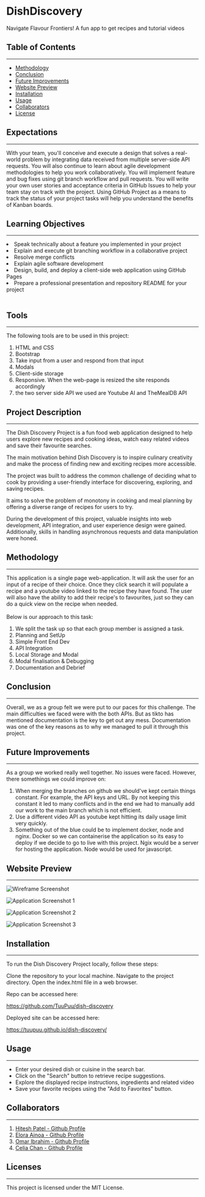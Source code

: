 # DishDiscovery
 Navigate Flavour Frontiers!  A fun app to get recipes and tutorial videos

## Table of Contents
---
- [Methodology](#methodology)
- [Conclusion](#conclusion)
- [Future Improvements](#futureimprovements)
- [Website Preview](#websitepreview)
- [Installation](#Installation)
- [Usage](#usage)
- [Collaborators](#collaborators)
- [License](#license)

## Expectations
---
With your team, you'll conceive and execute a design that solves a real-world problem by integrating data received from multiple server-side API requests. You will also continue to learn about agile development methodologies to help you work collaboratively. You will implement feature and bug fixes using git branch workflow and pull requests.
You will write your own user stories and acceptance criteria in GitHub Issues to help your team stay on track with the project. Using GitHub Project as a means to track the status of your project tasks will help you understand the benefits of Kanban boards.



## Learning Objectives
----
<li>
Speak technically about a feature you implemented in your project
<li>
Explain and execute git branching workflow in a collaborative project
<li>
Resolve merge conflicts
<li>
Explain agile software development
<li>
Design, build, and deploy a client-side web application using GitHub Pages
<li>
Prepare a professional presentation and repository README for your project
<br>
<br>



## Tools 
----
The following tools are to be used in this project:
<ol>
<li> HTML and CSS
<li> Bootstrap
<li> Take input from a user and respond from that input
<li> Modals
<li> Client-side storage
<li> Responsive. When the web-page is resized the site responds accordingly
<li> the two server side API we used are Youtube AI and TheMealDB API
</ol>




## Project Description
---
The Dish Discovery Project is a fun food web application designed to help users explore new recipes and cooking ideas, watch easy related videos and save their favourite searches. 

The main motivation behind Dish Discovery is to inspire culinary creativity and make the process of finding new and exciting recipes more accessible.

The project was built to address the common challenge of deciding what to cook by providing a user-friendly interface for discovering, exploring, and saving recipes. 

It aims to solve the problem of monotony in cooking and meal planning by offering a diverse range of recipes for users to try. 

During the development of this project, valuable insights into web development, API integration, and user experience design were gained. Additionally, skills in handling asynchronous requests and data manipulation were honed.

## Methodology
----
This application is a single page web-application. It will ask the user for an input of a recipe of their choice. Once they click search it will populate a recipe and a youtube video linked to the recipe they have found. The user will also have the ability to add their recipe's to favourites, just so they can do a quick view on the recipe when needed. 
<br>
<br>
Below is our approach to this task:
<ol>
<li> We split the task up so that each group member is assigned a task. 
<li> Planning and SetUp
<li> Simple Front End Dev
<li> API Integration
<li> Local Storage and Modal
<li> Modal finalisation & Debugging
<li> Documentation and Debrief
</ol>


## Conclusion
---
Overall, we as a group felt we were put to our paces for this challenge. The main difficulties we faced were with the both APIs. But as tikto has mentioned documentation is the key to get out any mess. Documentation was one of the key reasons as to why we managed to pull it through this project. 

## Future Improvements
---
As a group we worked really well together. No issues were faced. However, there somethings we could improve on:

<ol>
<li> When merging the branches on github we should've kept certain things constant. For example, the API keys and URL. By not keeping this constant it led to many conflicts and in the end we had to manually add our work to the main branch which is not efficient. 
<li> Use a different video API as youtube kept hitting its daily usage limit very quickly.
<li> Something out of the blue could be to implement docker, node and nginx. Docker so we can containerise the application so its easy to deploy if we decide to go to live with this project. Ngix would be a server for hosting the application. Node would be used for javascript.
</ol>


## Website Preview
---

![Wireframe Screenshot](./assets/dish%20discovery%20progression%20pics/01.jpg)

![Application Screenshot 1](./assets/dish%20discovery%20progression%20pics/02.png)

![Application Screenshot 2](./assets/dish%20discovery%20progression%20pics/03.png)

![Application Screenshot 3](./assets/dish%20discovery%20progression%20pics/04.png)


## Installation
---
To run the Dish Discovery Project locally, follow these steps:

Clone the repository to your local machine.
 Navigate to the project directory.
Open the index.html file in a web browser.

Repo can be accessed here:

https://github.com/TuuPuu/dish-discovery


Deployed site can be accessed here:

https://tuupuu.github.io/dish-discovery/


## Usage
---
- Enter your desired dish or cuisine in the search bar.
- Click on the "Search" button to retrieve recipe suggestions.
- Explore the displayed recipe instructions, ingredients and related video
- Save your favorite recipes using the "Add to Favorites" button.



## Collaborators
---
<ol>
<li> <a href='www.github.com/hitesh70738'> Hitesh Patel - Github Profile </a>
<li> <a href='https://github.com/TuuPuu'> Elora Ainoa - Github Profile </a>
<li> <a href='https://github.com/omar12ahmed'> Omar Ibrahim - Github Profile </a>
<li> <a href='https://github.com/celia103'> Celia Chan - Github Profile </a>
</ol>

## Licenses
---
This project is licensed under the MIT License.


